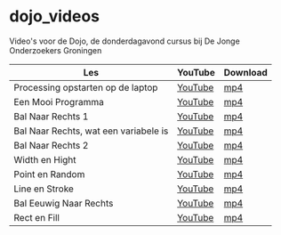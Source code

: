 # dojo_videos

Video's voor de Dojo, de donderdagavond cursus bij De Jonge Onderzoekers Groningen

Les|YouTube|Download
---|---|---
Processing opstarten op de laptop|[YouTube](https://www.youtube.com/watch?v=ZFVfnK8i2v0)|[mp4](http://www.richelbilderbeek/dojo_lubuntu_opstarten.mp4)
Een Mooi Programma|[YouTube](https://www.youtube.com/watch?v=TW6fIxI-Pl4)|[mp4](http://www.richelbilderbeek/een_mooi_programma.mp4)
Bal Naar Rechts 1|[YouTube](https://www.youtube.com/watch?v=fZDsZgqxBM0)|[mp4](http://www.richelbilderbeek/bal_naar_rechts_1.mp4)
Bal Naar Rechts, wat een variabele is|[YouTube](https://youtu.be/3cXH3LrBGrA)|[mp4](http://www.richelbilderbeek/bal_naar_rechts_variabele.mp4)
Bal Naar Rechts 2|[YouTube](https://youtu.be/KxtQ00ugBvw)|[mp4](http://www.richelbilderbeek/bal_naar_rechts_2.mp4)
Width en Hight|[YouTube](https://youtu.be/pbj0fUn0qVQ)|[mp4](http://www.richelbilderbeek/width_en_height.mp4)
Point en Random|[YouTube](https://youtu.be/5CUNBJWJdpA)|[mp4](http://www.richelbilderbeek/point_en_random.mp4)
Line en Stroke|[YouTube](https://youtu.be/94cuhGWpdjw)|[mp4](http://www.richelbilderbeek/line_en_stroke.mp4)
Bal Eeuwig Naar Rechts|[YouTube](https://youtu.be/k-7Ji0_HcAc)|[mp4](http://www.richelbilderbeek/bal_eeuwig_naar_rechts.mp4)
Rect en Fill|[YouTube](https://youtu.be/s11o-UyEr04)|[mp4](http://www.richelbilderbeek/rect_en_fill.mp4)
